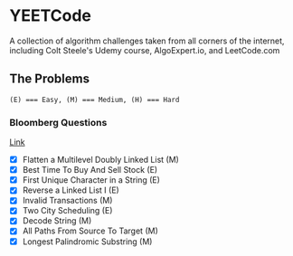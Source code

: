 # YEETCode

A collection of algorithm challenges taken from all corners of the internet, including Colt Steele's Udemy course, AlgoExpert.io, and LeetCode.com

## The Problems

`(E) === Easy, (M) === Medium, (H) === Hard`

### Bloomberg Questions

[Link](https://docs.google.com/spreadsheets/d/1U4Ighqvei8gMR90VS9iNTlQmtGOzqvGc3rm-LaHbAco/htmlview#gid=0)

- [x] Flatten a Multilevel Doubly Linked List (M)
- [x] Best Time To Buy And Sell Stock (E)
- [x] First Unique Character in a String (E)
- [x] Reverse a Linked List I (E)
- [x] Invalid Transactions (M)
- [x] Two City Scheduling (E)
- [x] Decode String (M)
- [x] All Paths From Source To Target (M)
- [x] Longest Palindromic Substring (M)
